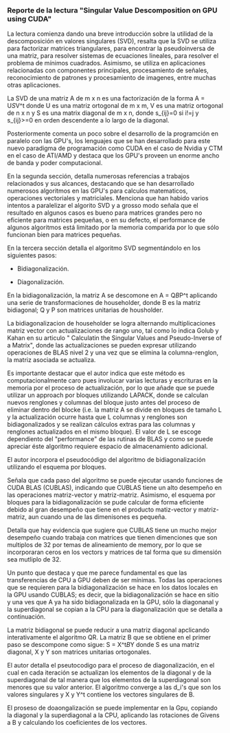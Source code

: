 ### Reporte de la lectura "Singular Value Descomposition on GPU using CUDA"

La lectura comienza dando una breve introducción sobre la utilidad de la descomposición en valores singulares (SVD), resalta que la SVD se utiliza para factorizar matrices triangulares, para encontrar la pseudoinversa de una matriz, para resolver sistemas de ecuaciones lineales, para resolver el problema de mínimos cuadrados. Asimismo, se utiliza en aplicaciones relacionadas con componentes principales, procesamiento de señales, reconocimiento de patrones y procesamiento de imagenes, entre muchas otras aplicaciones.

La SVD de una matriz A de m x n es una factorización de la forma A = U*S*V^t donde U es una matriz ortogonal de m x m, V es una matriz ortogonal de n x n y S es una matrix diagonal de m x n, donde s_{ij}=0 si i!=j y s_{ij}>=0 en orden descendente a lo largo de la diagonal.

Posteriormente comenta un poco sobre el desarrollo de la programción en paralelo con las GPU's, los lenguajes que se han desarrollado para este nuevo paradigma de programación como CUDA en el caso de Nvidia y CTM en el caso de ATI/AMD y destaca que los GPU's proveen un enorme ancho de banda y poder computacional. 

En la segunda sección, detalla numerosas referencias a trabajos relacionados y sus alcances, destacando que se han desarrollado numerosos algoritmos en las GPU's para calculos matematicos, operaciones vectoriales y matriciales. 
Menciona que han habido varios intentos a paralelizar el algorito SVD y a grosso modo señala que el resultado en algunos casos es bueno para matrices grandes pero no eficiente para matrices pequeñas, o en su defecto, el performance de algunos algoritmos está limitado por la memoria comparida por lo que sólo funcionan bien para matrices pequeñas.

En la tercera sección detalla el algoritmo SVD segmentándolo en los siguientes pasos:

- Bidiagonalización.

- Diagonalización.

En la bidiagonalización, la matriz A se descomone en A = Q*B*P^t aplicando una serie de transformaciones de householder, donde B es la matriz bidiagonal; Q y P son matrices unitarias de housholder.

La bidiagonalizacion de householder se logra alternando multiplicaciones matriz vector con actualizaciones de rango uno, tal como lo indica Golub y Kahan en su articulo " Calculatin the Singular Values and Pseudo-Inverse of a Matrix", donde las actualizaciones se pueden expresar utilizando operaciones de BLAS nivel 2 y una vez que se elimina la columna-renglon, la matriz asociada se actualiza.

Es importante destacar que el autor indica que este método es computacionalmente caro pues involucar varias lecturas y escrituras en la memoria por el proceso de actualización, por lo que añade que se puede utilizar un approach por bloques utilizando LAPACK, donde se calculan nuevos renglones y columnas del bloque justo antes del proceso de eliminar dentro del blocke (i.e. la matriz A se divide en bloques de tamaño L y la actualización ocurre hasta que L columnas y renglones son bidiagonalizados y se realizan cálculos extras para las columnas y renglones actualizados en el mismo bloque). El valor de L se escoge dependiento del "performance" de las rutinas de BLAS y como se puede apreciar éste algoritmo requiere espacio de almacenamiento adicional.

El autor incorpora el pseudocódigo del algoritmo de bidiagonalización utilizando el esquema por bloques.

Señala que cada paso del algoritmo se puede ejecutar usando funciones de CUDA BLAS (CUBLAS), indicando que CUBLAS tiene un alto desempeño en las operaciones matriz-vector y matriz-matriz. Asimismo, el esquema por bloques para la bidiagonalización se pude calcular de forma eficiente debido al gran desempeño que tiene en el producto matiz-vector y matriz-matriz, aun cuando una de las dimenisones es pequeña.

Detalla que hay evidencia que sugiere que CUBLAS tiene un mucho mejor desempeño cuando trabaja con matrices que tienen dimenciones que son multiplos de 32 por temas de alineamiento de memory, por lo que se incorporaran ceros en los vectors y matrices de tal forma que su dimensión sea mutliplo de 32.

Un punto que destaca y que me parece fundamental es que las transferencias de CPU a GPU deben de ser mínimas. Todas las operaciones que se requieren para la bidiagonalización se hace en los datos locales en la GPU usando CUBLAS; es decir, que la bidiagonalización se hace en sitio y una ves que A ya ha sido bidiagonalizada en la GPU, sólo la diagonanal y la superdiagonal se copian a la CPU para la diagonalización que se detalla a continuación.

La matriz bidiagonal se puede reducir a una matriz diagonal apclicando interativamente el algoritmo QR. La matriz B que se obtiene en el primer paso se descompone como sigue: S = X^t*B*Y donde S es una matriz diagonal, X y Y son matrices unitarias ortogonales.

El autor detalla el pseutocodigo para el proceso de diagonalización, en el cual en cada iteración se actualizan los elementos de la diagonal y de la superdiagonal de tal manera que los elementos de la superdiagonal son menores que su valor anterior. El algoritmo converge a las d_i's que son los valores singulares y X y Y^t contiene los vectores singulares de B.

El proseso de doaongalización se puede implementar en la Gpu, copiando la diagonal y la superdiagonal a la CPU, aplicando las rotaciones de Givens a B y calculando los coeficientes de los vectores.

















